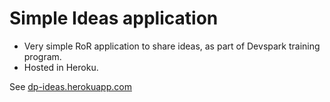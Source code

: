 Simple Ideas application 
========================

- Very simple RoR application to share ideas, as part of Devspark training program. 
- Hosted in Heroku.


See [dp-ideas.herokuapp.com](http://dp-ideas.herokuapp.com)
